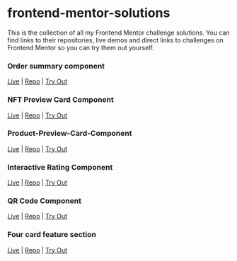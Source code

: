 # frontend-mentor-solutions

This is the collection of all my Frontend Mentor challenge solutions. You can find links to their repositories, live demos and direct links to challenges on Frontend Mentor so you can try them out yourself. 


### Order summary component

<a href="https://ss-order-summary-component.vercel.app/">Live</a> | <a href="https://github.com/shaswatsingh19/Order-Summary-Component">Repo</a> | <a href="https://www.frontendmentor.io/challenges/order-summary-component-QlPmajDUj">Try Out</a>

### NFT Preview Card Component

<a href="http://ss-nft-preview-card.vercel.app/">Live</a> | <a href="https://github.com/shaswatsingh19/nft-preview-card-component">Repo</a> | <a href="https://www.frontendmentor.io/challenges/nft-preview-card-component-SbdUL_w0U">Try Out</a>


### Product-Preview-Card-Component

<a href="http://ss-product-preview-card-component.vercel.app/">Live</a> | <a href="https://github.com/shaswatsingh19/product-preview-card-component">Repo</a> | <a href="https://www.frontendmentor.io/challenges/product-preview-card-component-GO7UmttRfa">Try Out</a>


### Interactive Rating Component

<a href="http://ss-interactive-rating-component.vercel.app/">Live</a> | <a href="https://github.com/shaswatsingh19/interactive-rating-component">Repo</a> | <a href="https://www.frontendmentor.io/challenges/interactive-rating-component-koxpeBUmI">Try Out</a>


### QR Code Component

<a href="http://ss-qr-code-component.vercel.app/">Live</a> | <a href="https://github.com/shaswatsingh19/qr-code-component">Repo</a> | <a href="https://www.frontendmentor.io/challenges/qr-code-component-iux_sIO_H">Try Out</a>


### Four card feature section

<a href="https://github.com/shaswatsingh19/four-card-feature">Live</a> | <a href="https://github.com/shaswatsingh19/four-card-feature">Repo</a> | <a href="https://www.frontendmentor.io/challenges/four-card-feature-section-weK1eFYK">Try Out</a>

